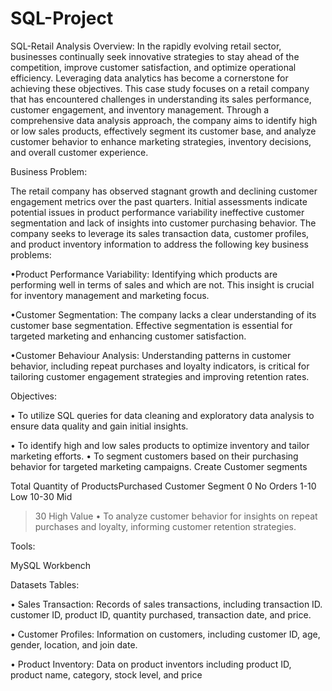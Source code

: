 # SQL-Project
SQL-Retail Analysis
Overview: In the rapidly evolving retail sector, businesses continually seek innovative strategies to stay ahead of the competition, improve customer satisfaction, and optimize operational efficiency. Leveraging data analytics has become a cornerstone for achieving these objectives. This case study focuses on a retail company that has encountered challenges in understanding its sales performance, customer engagement, and inventory management. Through a comprehensive data analysis approach, the company aims to identify high or low sales products, effectively segment its customer base, and analyze customer behavior to enhance marketing strategies, inventory decisions, and overall customer experience.

Business Problem:

The retail company has observed stagnant growth and declining customer engagement metrics over the past quarters. Initial assessments indicate potential issues in product performance variability ineffective customer segmentation and lack of insights into customer purchasing behavior. The company seeks to leverage its sales transaction data, customer profiles, and product inventory information to address the following key business problems:

•Product Performance Variability: Identifying which products are performing well in terms of sales and which are not. This insight is crucial for inventory management and marketing focus.

•Customer Segmentation: The company lacks a clear understanding of its customer base segmentation. Effective segmentation is essential for targeted marketing and enhancing customer satisfaction.

•Customer Behaviour Analysis: Understanding patterns in customer behavior, including repeat purchases and loyalty indicators, is critical for tailoring customer engagement strategies and improving retention rates.

Objectives:

• To utilize SQL queries for data cleaning and exploratory data analysis to ensure data quality and gain initial insights.

• To identify high and low sales products to optimize inventory and tailor marketing efforts. • To segment customers based on their purchasing behavior for targeted marketing campaigns. Create Customer segments

Total Quantity of ProductsPurchased	Customer Segment
0	No Orders
1-10	Low
10-30	Mid
>30	High Value
• To analyze customer behavior for insights on repeat purchases and loyalty, informing customer retention strategies.

Tools:

MySQL Workbench

Datasets Tables:

• Sales Transaction: Records of sales transactions, including transaction ID. customer ID, product ID, quantity purchased, transaction date, and price.

• Customer Profiles: Information on customers, including customer ID, age, gender, location, and join date.

• Product Inventory: Data on product inventors including product ID, product name, category, stock level, and price
